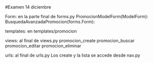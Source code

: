 #Examen 14 diciembre  

Form: en la parte final de forms.py
    PromocionModelForm(ModelForm):
    BusquedaAvanzadaPromocion(forms.Form):

templates: en templates/promocion

views: al final de views.py
    promocion_create
    promocion_buscar
    promocion_editar
    promocion_eliminar

urls:
    al final de urls.py
    Los create y la lista se accede desde nav.py